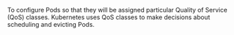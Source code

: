 To configure Pods so that they will be assigned particular Quality of Service (QoS) classes. Kubernetes uses QoS classes to make decisions about scheduling and evicting Pods.
